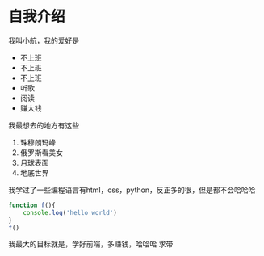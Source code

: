 # 自我介绍
我叫小航，我的爱好是
* 不上班
* 不上班
* 不上班
* 听歌
* 阅读
* 赚大钱

我最想去的地方有这些
1. 珠穆朗玛峰
2. 俄罗斯看美女
3. 月球表面
4. 地底世界

我学过了一些编程语言有html，css，python，反正多的很，但是都不会哈哈哈
```javascript
function f(){
    console.log('hello world')
}
f()
```
我最大的目标就是，学好前端，多赚钱，哈哈哈
求带


